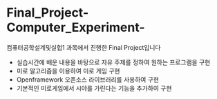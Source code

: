 # Final_Project-Computer_Experiment-

컴퓨터공학설계및실헙1 과목에서 진행한 Final Project입니다
  - 실습시간에 배운 내용을 바탕으로 자유 주제를 정하여 원하는 프로그램을 구현
  - 미로 알고리즘을 이용하여 미로 게임 구현
  - Openframework 오픈소스 라이브러리를 사용하여 구현
  - 기본적인 미로게임에서 시야를 가린다는 기능을 추가하여 구현
